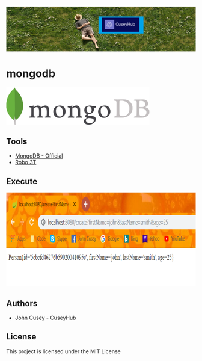![CuseyHub](https://github.com/cusey/ImageForWiki/blob/master/Logos/CuseyHub_Banner_Small.jpg)

# mongodb

<img 
src="https://github.com/cusey/ImageForWiki/blob/master/Logos/mongoDB.png" 
alt="mongoDB" 
height="100px"/> 

## Tools
* [MongoDB - Official](https://www.mongodb.com/)
* [Robo 3T](https://github.com/cusey/ImageForWiki/blob/master/mongodb/create.PNG)

## Execute    

<img 
src="https://github.com/cusey/ImageForWiki/blob/master/mongodb/create.PNG" 
alt="create" 
height="250px"/>  


## Authors
* John Cusey - CuseyHub  

## License   
This project is licensed under the MIT License
